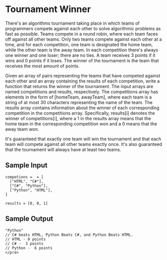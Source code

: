 # Tournament Winner

There's an algorithms tournament taking place in which teams of programmers compete against each other to solve algorithmic problems as fast as possible. Teams compete in a round robin, where each team faces off against all other
teams. Only two teams compete against each other at a time, and for each competition, one team is designated the home team, while the other team is the away team. In each competition there's always one winner and one loser; there
are no ties. A team receives 3 points if it wins and 0 points if it loses. The winner of the tournament is the team that receives the most amount of points.

Given an array of pairs representing the teams that have competed against each other and an array containing the results of each competition, write a function that returns the winner of the tournament. The input arrays are named
competitions and results, respectively. The competitions array has elements in the form of [homeTeam, awayTeam], where each team is a string of at most 30 characters representing the name of the team. The results array
contains information about the winner of each corresponding competition in the competitions array. Specifically, results[i] denotes the winner of competitions[i], where a 1 in the results array means that the home team in the corresponding
competition won and a 0 means that the away team won.

It's guaranteed that exactly one team will win the tournament and that each team will compete against all other teams exactly once. It's also guaranteed that the tournament will always have at least two teams.

## Sample Input

```
competions =  = [
  ["HTML", "C#"],
  ["C#", "Python"],
  ["Python", "HTML"],
]

results = [0, 0, 1]
```

## Sample Output

```
"Python"
// C# beats HTML, Python Beats C#, and Python Beats HTML.
// HTML - 0 points
// C# -  3 points
// Python -  6 points
</pre>
```
